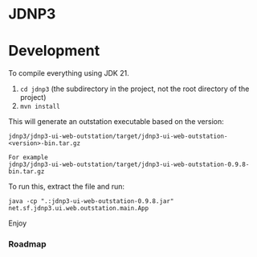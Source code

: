 # JDNP3

# Development
To compile everything using JDK 21.

1. `cd jdnp3` (the subdirectory in the project, not the root directory of the project)
2. `mvn install`

This will generate an outstation executable based on the version:

```
jdnp3/jdnp3-ui-web-outstation/target/jdnp3-ui-web-outstation-<version>-bin.tar.gz

For example
jdnp3/jdnp3-ui-web-outstation/target/jdnp3-ui-web-outstation-0.9.8-bin.tar.gz
```

To run this, extract the file and run:
```
java -cp ".:jdnp3-ui-web-outstation-0.9.8.jar" net.sf.jdnp3.ui.web.outstation.main.App
```

Enjoy

### Roadmap